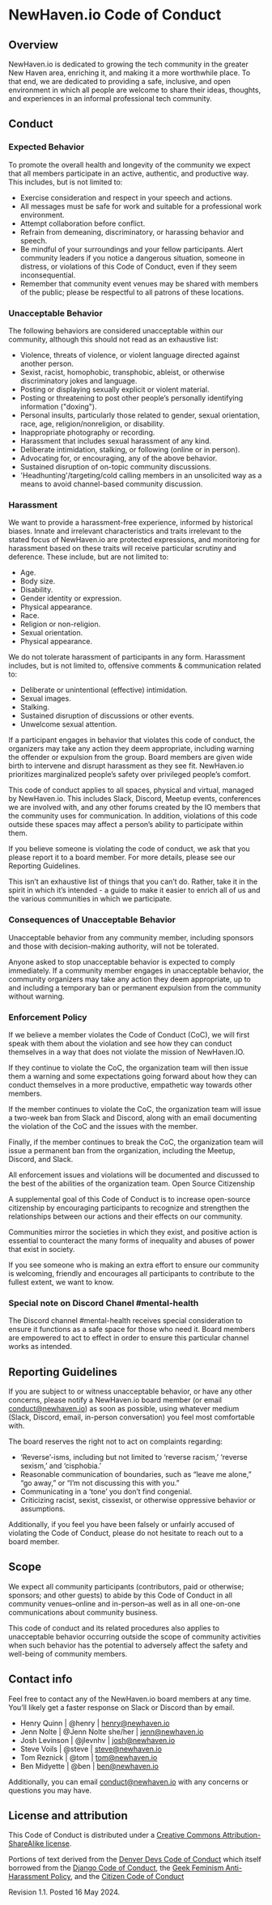 # NewHaven.io Code of Conduct

## Overview

NewHaven.io is dedicated to growing the tech community in the greater New Haven area, enriching it, and making it a more worthwhile place. To that end, we are dedicated to providing a safe, inclusive, and open environment in which all people are welcome to share their ideas, thoughts, and experiences in an informal professional tech community.

## Conduct

### Expected Behavior

To promote the overall health and longevity of the community we expect that all members participate in an active, authentic, and productive way. This includes, but is not limited to:

* Exercise consideration and respect in your speech and actions.
* All messages must be safe for work and suitable for a professional work environment.
* Attempt collaboration before conflict.
* Refrain from demeaning, discriminatory, or harassing behavior and speech.
* Be mindful of your surroundings and your fellow participants. Alert community leaders if you notice a dangerous situation, someone in distress, or violations of this Code of Conduct, even if they seem inconsequential.
* Remember that community event venues may be shared with members of the public; please be respectful to all patrons of these locations.

### Unacceptable Behavior

The following behaviors are considered unacceptable within our community, although this should not read as an exhaustive list:

* Violence, threats of violence, or violent language directed against another person.
* Sexist, racist, homophobic, transphobic, ableist, or otherwise discriminatory jokes and language.
* Posting or displaying sexually explicit or violent material.
* Posting or threatening to post other people’s personally identifying information ("doxing").
* Personal insults, particularly those related to gender, sexual orientation, race, age, religion/nonreligion, or disability.
* Inappropriate photography or recording.
* Harassment that includes sexual harassment of any kind.
* Deliberate intimidation, stalking, or following (online or in person).
* Advocating for, or encouraging, any of the above behavior.
* Sustained disruption of on-topic community discussions.
* 'Headhunting'/targeting/cold calling members in an unsolicited way as a means to avoid channel-based community discussion.

### Harassment

We want to provide a harassment-free experience, informed by historical biases. Innate and irrelevant characteristics and traits irrelevant to the stated focus of NewHaven.io are protected expressions, and monitoring for harassment based on these traits will receive particular scrutiny and deference. These include, but are not limited to:

* Age.
* Body size.
* Disability.
* Gender identity or expression.
* Physical appearance.
* Race.
* Religion or non-religion.
* Sexual orientation.
* Physical appearance.

We do not tolerate harassment of participants in any form. Harassment includes, but is not limited to, offensive comments & communication related to:

* Deliberate or unintentional (effective) intimidation.
* Sexual images.
* Stalking.
* Sustained disruption of discussions or other events.
* Unwelcome sexual attention.

If a participant engages in behavior that violates this code of conduct, the organizers may take any action they deem appropriate, including warning the offender or expulsion from the group. Board members are given wide birth to intervene and disrupt harassment as they see fit. NewHaven.io prioritizes marginalized people’s safety over privileged people’s comfort.

This code of conduct applies to all spaces, physical and virtual, managed by NewHaven.io. This includes Slack, Discord, Meetup events, conferences we are involved with, and any other forums created by the IO members that the community uses for communication. In addition, violations of this code outside these spaces may affect a person’s ability to participate within them.

If you believe someone is violating the code of conduct, we ask that you please report it to a board member. For more details, please see our Reporting Guidelines.

This isn’t an exhaustive list of things that you can’t do. Rather, take it in the spirit in which it’s intended - a guide to make it easier to enrich all of us and the various communities in which we participate.

### Consequences of Unacceptable Behavior

Unacceptable behavior from any community member, including sponsors and those with decision-making authority, will not be tolerated.

Anyone asked to stop unacceptable behavior is expected to comply immediately.
If a community member engages in unacceptable behavior, the community organizers may take any action they deem appropriate, up to and including a temporary ban or permanent expulsion from the community without warning.

### Enforcement Policy

If we believe a member violates the Code of Conduct (CoC), we will first speak with them about the violation and see how they can conduct themselves in a way that does not violate the mission of NewHaven.IO.

If they continue to violate the CoC, the organization team will then issue them a warning and some expectations going forward about how they can conduct themselves in a more productive, empathetic way towards other members.

If the member continues to violate the CoC, the organization team will issue a two-week ban from Slack and Discord, along with an email documenting the violation of the CoC and the issues with the member.

Finally, if the member continues to break the CoC, the organization team will issue a permanent ban from the organization, including the Meetup, Discord, and Slack.

All enforcement issues and violations will be documented and discussed to the best of the abilities of the organization team.
Open Source Citizenship

A supplemental goal of this Code of Conduct is to increase open-source citizenship by encouraging participants to recognize and strengthen the relationships between our actions and their effects on our community.

Communities mirror the societies in which they exist, and positive action is essential to counteract the many forms of inequality and abuses of power that exist in society.

If you see someone who is making an extra effort to ensure our community is welcoming, friendly and encourages all participants to contribute to the fullest extent, we want to know.

### Special note on Discord Chanel #mental-health

The Discord channel #mental-health receives special consideration to ensure it functions as a safe space for those who need it.  Board members are empowered to act to effect in order to ensure this particular channel works as intended.

## Reporting Guidelines

If you are subject to or witness unacceptable behavior, or have any other concerns, please notify a NewHaven.io board member (or email conduct@newhaven.io) as soon as possible, using whatever medium (Slack, Discord, email, in-person conversation) you feel most comfortable with.

The board reserves the right not to act on complaints regarding:

* ‘Reverse’-isms, including but not limited to ‘reverse racism,’ ‘reverse sexism,’ and ‘cisphobia.’
* Reasonable communication of boundaries, such as “leave me alone,” “go away,” or “I’m not discussing this with you.”
* Communicating in a ‘tone’ you don’t find congenial.
* Criticizing racist, sexist, cissexist, or otherwise oppressive behavior or assumptions.

Additionally, if you feel you have been falsely or unfairly accused of violating the Code of Conduct, please do not hesitate to reach out to a board member.

## Scope

We expect all community participants (contributors, paid or otherwise; sponsors; and other guests) to abide by this Code of Conduct in all community venues–online and in-person–as well as in all one-on-one communications about community business.

This code of conduct and its related procedures also applies to unacceptable behavior occurring outside the scope of community activities when such behavior has the potential to adversely affect the safety and well-being of community members.

## Contact info

Feel free to contact any of the NewHaven.io board members at any time. You’ll likely get a faster response on Slack or Discord than by email.

- Henry Quinn | @henry | henry@newhaven.io
- Jenn Nolte | @Jenn Nolte she/her | jenn@newhaven.io
- Josh Levinson | @jlevnhv | josh@newhaven.io
- Steve Voils | @steve | steve@newhaven.io
- Tom Reznick | @tom | tom@newhaven.io
- Ben Midyette | @ben | ben@newhaven.io

Additionally, you can email conduct@newhaven.io with any concerns or questions you may have.

## License and attribution

This Code of Conduct is distributed under a [Creative Commons Attribution-ShareAlike license](http://creativecommons.org/licenses/by-sa/3.0/).

Portions of text derived from the [Denver Devs Code of Conduct](https://denverdevs.com/resources/code-of-conduct/) which itself borrowed from the [Django Code of Conduct](https://www.djangoproject.com/conduct/), the [Geek Feminism Anti-Harassment Policy](http://geekfeminism.wikia.com/wiki/Conference_anti-harassment/Policy), and the [Citizen Code of Conduct](http://citizencodeofconduct.org/)

Revision 1.1. Posted 16 May 2024.
